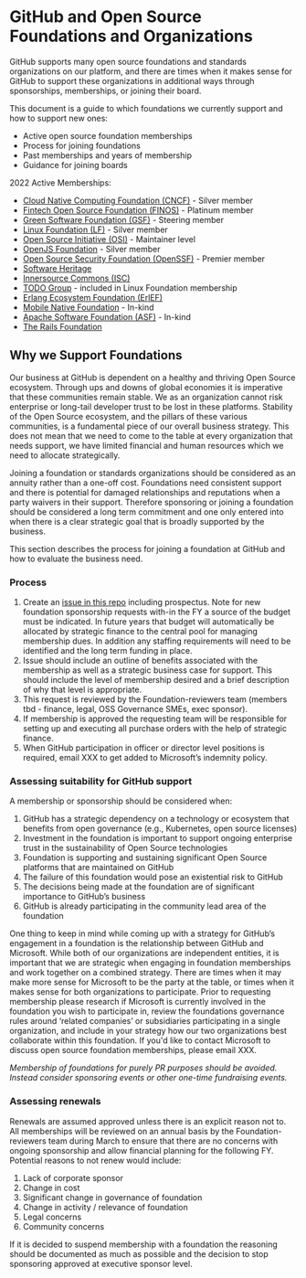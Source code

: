 # GitHub and Open Source Foundations and Organizations
GitHub supports many open source foundations and standards organizations on our platform, and there are times when it makes sense for GitHub to support these organizations in additional ways through sponsorships, memberships, or joining their board. 

This document is a guide to which foundations we currently support and how to support new ones:
* Active open source foundation memberships
* Process for joining foundations
* Past memberships and years of membership
* Guidance for joining boards

2022 Active Memberships: 
* [Cloud Native Computing Foundation (CNCF)](https://www.cncf.io/) - Silver member
* [Fintech Open Source Foundation (FINOS)](https://www.finos.org/) - Platinum member
* [Green Software Foundation (GSF)](https://greensoftware.foundation/) - Steering member
* [Linux Foundation (LF)](https://www.linuxfoundation.org/) - Silver member
* [Open Source Initiative (OSI)](https://opensource.org/) - Maintainer level
* [OpenJS Foundation](https://openjsf.org/) - Silver member
* [Open Source Security Foundation (OpenSSF)](https://openssf.org/) - Premier member
* [Software Heritage](https://www.softwareheritage.org/)
* [Innersource Commons (ISC)](https://innersourcecommons.org/)
* [TODO Group](https://todogroup.org/) - included in Linux Foundation membership
* [Erlang Ecosystem Foundation (ErlEF)](https://erlef.org/)
* [Mobile Native Foundation](https://mobilenativefoundation.org/) - In-kind
* [Apache Software Foundation (ASF)](https://www.apache.org/) - In-kind
* [The Rails Foundation](https://rubyonrails.org/foundation)


## Why we Support Foundations

Our business at GitHub is dependent on a healthy and thriving Open Source ecosystem. Through ups and downs of global economies it is imperative that these communities remain stable. We as an organization cannot risk enterprise or long-tail developer trust to be lost in these platforms. Stability of the Open Source ecosystem, and the pillars of these various communities, is a fundamental piece of our overall business strategy. This does not mean that we need to come to the table at every organization that needs support, we have limited financial and human resources which we need to allocate strategically.

Joining a foundation or standards organizations should be considered as an annuity rather than a one-off cost. Foundations need consistent support and there is potential for damaged relationships and reputations when a party waivers in their support. Therefore sponsoring or joining a foundation should be considered a long term commitment and one only entered into when there is a clear strategic goal that is broadly supported by the business.

This section describes the process for joining a foundation at GitHub and how to evaluate the business need.

### Process
1. Create an [issue in this repo](XXX) including prospectus. Note for new foundation sponsorship requests with-in the FY a source of the budget must be indicated. In future years that budget will automatically be allocated by strategic finance to the central pool for managing membership dues. In addition any staffing requirements will need to be identified and the long term funding in place.
1. Issue should include an outline of benefits associated with the membership as well as a strategic business case for support. This should include the level of membership desired and a brief description of why that level is appropriate.
1. This request is reviewed by the Foundation-reviewers team (members tbd - finance, legal, OSS Governance SMEs, exec sponsor).
1. If membership is approved the requesting team will be responsible for setting up and executing all purchase orders with the help of strategic finance.
1. When GitHub participation in officer or director level positions is required, email XXX to get added to Microsoft’s indemnity policy.

### Assessing suitability for GitHub support

A membership or sponsorship should be considered when:
1. GitHub has a strategic dependency on a technology or ecosystem that benefits from open governance (e.g., Kubernetes, open source licenses)
1. Investment in the foundation is important to support ongoing enterprise trust in the sustainability of Open Source technologies
1. Foundation is supporting and sustaining significant Open Source platforms that are maintained on GitHub
1. The failure of this foundation would pose an existential risk to GitHub
1. The decisions being made at the foundation are of significant importance to GitHub’s business
1. GitHub is already participating in the community lead area of the foundation

One thing to keep in mind while coming up with a strategy for GitHub’s engagement in a foundation is the relationship between GitHub and Microsoft. While both of our organizations are independent entities, it is important that we are strategic when engaging in foundation memberships and work together on a combined strategy. There are times when it may make more sense for Microsoft to be the party at the table, or times when it makes sense for both organizations to participate. Prior to requesting membership please research if Microsoft is currently involved in the foundation you wish to participate in, review the foundations governance rules around ‘related companies’ or subsidiaries participating in a single organization, and include in your strategy how our two organizations best collaborate within this foundation. If you'd like to contact Microsoft to discuss open source foundation memberships, please email XXX.

_Membership of foundations for purely PR purposes should be avoided. Instead consider sponsoring events or other one-time fundraising events._

### Assessing renewals
Renewals are assumed approved unless there is an explicit reason not to. All memberships will be reviewed on an annual basis by the Foundation-reviewers team during March to ensure that there are no concerns with ongoing sponsorship and allow financial planning for the following FY.  Potential reasons to not renew would include:

1. Lack of corporate sponsor
1. Change in cost
1. Significant change in governance of foundation
1. Change in activity / relevance of foundation
1. Legal concerns
1. Community concerns

If it is decided to suspend membership with a foundation the reasoning should be documented as much as possible and the decision to stop sponsoring approved at executive sponsor level.
